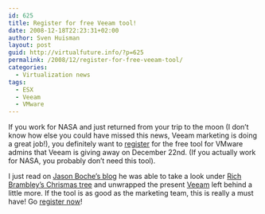 ```yaml
---
id: 625
title: Register for free Veeam tool!
date: 2008-12-18T22:23:31+02:00
author: Sven Huisman
layout: post
guid: http://virtualfuture.info/?p=625
permalink: /2008/12/register-for-free-veeam-tool/
categories:
  - Virtualization news
tags:
  - ESX
  - Veeam
  - VMware
---
```

If you work for NASA and just returned from your trip to the moon (I don&#8217;t know how else you could have missed this news, Veeam marketing is doing a great job!), you definitely want to <a title="Free tool" href="http://www.veeam.com/xmas/default.html" target="_blank">register</a> for the free tool for VMware admins that Veeam is giving away on December 22nd. (If you actually work for NASA, you probably don&#8217;t need this tool). 

I just read on <a title="Boche.net" href="http://www.boche.net/blog/?p=716" target="_blank">Jason Boche&#8217;s blog</a> he was able to take a look under <a title="Rich Brambley" href="http://vmetc.com/2008/12/12/guess-what-free-tool-from-veeam-will-be-available-on-dec-22/" target="_blank">Rich Brambley&#8217;s Chrismas tree</a> and unwrapped the present <a title="Veeam" href="http://www.veeam.com" target="_blank">Veeam</a> left behind a little more. If the tool is as good as the marketing team, this is really a must have! Go <a title="Free tool" href="http://www.veeam.com/xmas/default.html" target="_blank">register now</a>!